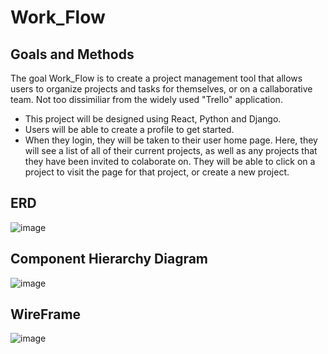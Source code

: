 # Work_Flow

## Goals and Methods
The goal Work_Flow is to create a project management tool that allows users to organize projects and tasks for themselves, or on a callaborative team. Not too dissimiliar from the widely used "Trello" application.

* This project will be designed using React, Python and Django.
* Users will be able to create a profile to get started.
* When they login, they will be taken to their user home page. Here, they will see a list of all of their current projects, as well as any projects that they have been invited to colaborate on. They will be able to click on a project to visit the page for that project, or create a new project.

## ERD
![image](https://github.com/user-attachments/assets/ac72a8b7-c4f3-4d08-a47e-1f44c7998679)

## Component Hierarchy Diagram
![image](https://github.com/user-attachments/assets/3ff60ba7-4b75-447f-a13f-c4c8578d4ec2)

## WireFrame
![image](https://github.com/user-attachments/assets/365c5346-a3a9-4090-a9a7-7a891a2131b7)
